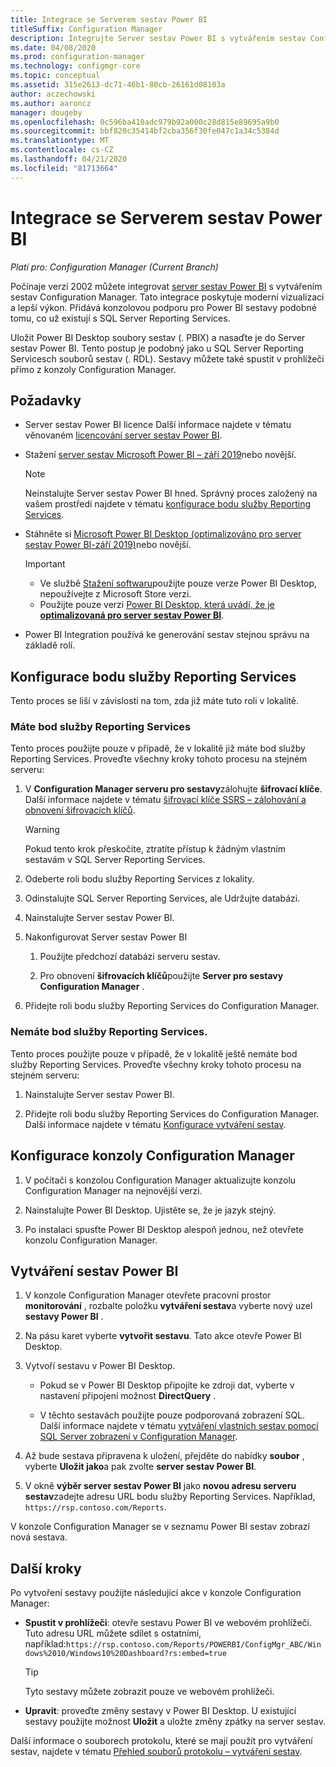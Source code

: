 ```yaml
---
title: Integrace se Serverem sestav Power BI
titleSuffix: Configuration Manager
description: Integrujte Server sestav Power BI s vytvářením sestav Configuration Manager pro moderní vizualizaci a lepší výkon.
ms.date: 04/08/2020
ms.prod: configuration-manager
ms.technology: configmgr-core
ms.topic: conceptual
ms.assetid: 315e2613-dc71-46b1-80cb-26161d08103a
author: aczechowski
ms.author: aaroncz
manager: dougeby
ms.openlocfilehash: 0c596ba410adc979b92a000c28d815e89695a9b0
ms.sourcegitcommit: bbf820c35414bf2cba356f30fe047c1a34c5384d
ms.translationtype: MT
ms.contentlocale: cs-CZ
ms.lasthandoff: 04/21/2020
ms.locfileid: "81713664"
---
```

# <a name="integrate-with-power-bi-report-server"></a>Integrace se Serverem sestav Power BI

*Platí pro: Configuration Manager (Current Branch)*

<!--3721603-->

Počínaje verzí 2002 můžete integrovat [server sestav Power BI](https://docs.microsoft.com/power-bi/report-server/get-started) s vytvářením sestav Configuration Manager. Tato integrace poskytuje moderní vizualizaci a lepší výkon. Přidává konzolovou podporu pro Power BI sestavy podobné tomu, co už existují s SQL Server Reporting Services.

Uložit Power BI Desktop soubory sestav (. PBIX) a nasaďte je do Server sestav Power BI. Tento postup je podobný jako u SQL Server Reporting Servicesch souborů sestav (. RDL). Sestavy můžete také spustit v prohlížeči přímo z konzoly Configuration Manager.

## <a name="prerequisites"></a>Požadavky

- Server sestav Power BI licence Další informace najdete v tématu věnovaném [licencování server sestav Power BI](https://docs.microsoft.com/power-bi/report-server/get-started#licensing-power-bi-report-server).

- Stažení [server sestav Microsoft Power BI – září 2019](https://www.microsoft.com/download/details.aspx?id=57270)nebo novější.

    > [!NOTE]
    > Neinstalujte Server sestav Power BI hned. Správný proces založený na vašem prostředí najdete v tématu [konfigurace bodu služby Reporting Services](#configure-the-reporting-services-point).

- Stáhněte si [Microsoft Power BI Desktop (optimalizováno pro server sestav Power BI-září 2019)](https://www.microsoft.com/download/details.aspx?id=57271)nebo novější.

    > [!IMPORTANT]
    > - Ve službě [Stažení softwaru](https://www.microsoft.com/download/)použijte pouze verze Power BI Desktop, nepoužívejte z Microsoft Store verzi.
    > - Použijte pouze verzi [Power BI Desktop, která uvádí, že je **optimalizovaná pro server sestav Power BI**](https://docs.microsoft.com/power-bi/report-server/install-powerbi-desktop).

- Power BI Integration používá ke generování sestav stejnou správu na základě rolí.

## <a name="configure-the-reporting-services-point"></a>Konfigurace bodu služby Reporting Services

Tento proces se liší v závislosti na tom, zda již máte tuto roli v lokalitě.

### <a name="you-have-a-reporting-services-point"></a>Máte bod služby Reporting Services

Tento proces použijte pouze v případě, že v lokalitě již máte bod služby Reporting Services. Proveďte všechny kroky tohoto procesu na stejném serveru:

1. V **Configuration Manager serveru pro sestavy**zálohujte **šifrovací klíče**. Další informace najdete v tématu [šifrovací klíče SSRS – zálohování a obnovení šifrovacích klíčů](https://docs.microsoft.com/sql/reporting-services/install-windows/ssrs-encryption-keys-back-up-and-restore-encryption-keys).

    > [!WARNING]
    > Pokud tento krok přeskočíte, ztratíte přístup k žádným vlastním sestavám v SQL Server Reporting Services.

1. Odeberte roli bodu služby Reporting Services z lokality.

1. Odinstalujte SQL Server Reporting Services, ale Udržujte databázi.

1. Nainstalujte Server sestav Power BI.

1. Nakonfigurovat Server sestav Power BI

    1. Použijte předchozí databázi serveru sestav.

    1. Pro obnovení **šifrovacích klíčů**použijte **Server pro sestavy Configuration Manager** .

1. Přidejte roli bodu služby Reporting Services do Configuration Manager.

### <a name="you-dont-have-a-reporting-services-point"></a>Nemáte bod služby Reporting Services.

Tento proces použijte pouze v případě, že v lokalitě ještě nemáte bod služby Reporting Services. Proveďte všechny kroky tohoto procesu na stejném serveru:

1. Nainstalujte Server sestav Power BI.

2. Přidejte roli bodu služby Reporting Services do Configuration Manager. Další informace najdete v tématu [Konfigurace vytváření sestav](configuring-reporting.md).

## <a name="configure-the-configuration-manager-console"></a>Konfigurace konzoly Configuration Manager

1. V počítači s konzolou Configuration Manager aktualizujte konzolu Configuration Manager na nejnovější verzi.

1. Nainstalujte Power BI Desktop. Ujistěte se, že je jazyk stejný.

1. Po instalaci spusťte Power BI Desktop alespoň jednou, než otevřete konzolu Configuration Manager.

## <a name="create-power-bi-reports"></a>Vytváření sestav Power BI

1. V konzole Configuration Manager otevřete pracovní prostor **monitorování** , rozbalte položku **vytváření sestav**a vyberte nový uzel **sestavy Power BI** .

1. Na pásu karet vyberte **vytvořit sestavu**. Tato akce otevře Power BI Desktop.

1. Vytvoří sestavu v Power BI Desktop.

    - Pokud se v Power BI Desktop připojíte ke zdroji dat, vyberte v nastavení připojení možnost **DirectQuery** .

    - V těchto sestavách použijte pouze podporovaná zobrazení SQL. Další informace najdete v tématu [vytváření vlastních sestav pomocí SQL Server zobrazení v Configuration Manager](../../../develop/core/understand/sqlviews/create-custom-reports-using-sql-server-views.md).

1. Až bude sestava připravena k uložení, přejděte do nabídky **soubor** , vyberte **Uložit jako**a pak zvolte **server sestav Power BI**.

1. V okně **výběr server sestav Power BI** jako **novou adresu serveru sestav**zadejte adresu URL bodu služby Reporting Services. Například, `https://rsp.contoso.com/Reports`.

V konzole Configuration Manager se v seznamu Power BI sestav zobrazí nová sestava.

## <a name="next-steps"></a>Další kroky

Po vytvoření sestavy použijte následující akce v konzole Configuration Manager:

- **Spustit v prohlížeči**: otevře sestavu Power BI ve webovém prohlížeči. Tuto adresu URL můžete sdílet s ostatními, například:`https://rsp.contoso.com/Reports/POWERBI/ConfigMgr_ABC/Windows%2010/Windows10%20Dashboard?rs:embed=true`

    > [!TIP]
    > Tyto sestavy můžete zobrazit pouze ve webovém prohlížeči.

- **Upravit**: proveďte změny sestavy v Power BI Desktop. U existující sestavy použijte možnost **Uložit** a uložte změny zpátky na server sestav.

Další informace o souborech protokolu, které se mají použít pro vytváření sestav, najdete v tématu [Přehled souborů protokolu – vytváření sestav](../../plan-design/hierarchy/log-files.md#BKMK_ReportLog).
